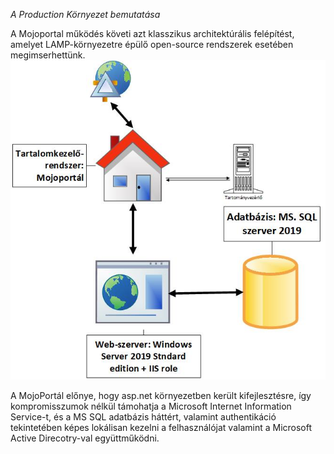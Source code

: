 *A Production Környezet bemutatása*

A Mojoportal működés követi azt klasszikus architektúrális felépítést, amelyet LAMP-környezetre épülő open-source rendszerek esetében megimserhettünk.
![Logo](https://github.com/dcehungary/santa.claus/blob/master/06%20-%20Frontend%20Production/mojoportal_architectura2.jpg)

A MojoPortál előnye, hogy asp.net környezetben került kifejlesztésre, így kompromisszumok nélkül támohatja a Microsoft Internet Information Service-t, és a MS SQL adatbázis háttért, valamint authentikáció tekintetében képes lokálisan kezelni a felhasználójat valamint a Microsoft Active Direcotry-val együttműködni.
